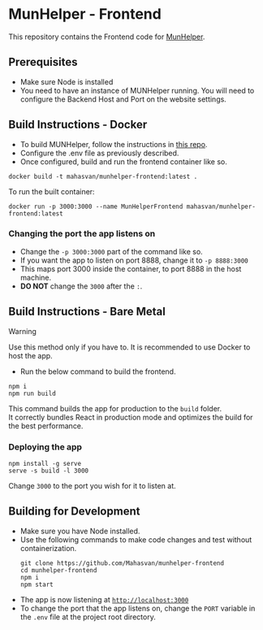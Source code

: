 # MunHelper - Frontend
This repository contains the Frontend code for [MunHelper](https://github.com/mahasvan/munhelper).


## Prerequisites
- Make sure Node is installed
- You need to have an instance of MUNHelper running. You will need to configure the Backend Host and Port on the website settings.

## Build Instructions - Docker
- To build MUNHelper, follow the instructions in [this repo](https://github.com/mahasvan/munhelper).
- Configure the .env file as previously described.
- Once configured, build and run the frontend container like so.

```shell
docker build -t mahasvan/munhelper-frontend:latest .
```
To run the built container:
```shell
docker run -p 3000:3000 --name MunHelperFrontend mahasvan/munhelper-frontend:latest
```

### Changing the port the app listens on
- Change the `-p 3000:3000` part of the command like so.
- If you want the app to listen on port 8888, change it to `-p 8888:3000`
- This maps port 3000 inside the container, to port 8888 in the host machine.
- **DO NOT** change the `3000` after the `:`. 

## Build Instructions - Bare Metal

> [!WARNING]  
> Use this method only if you have to. It is recommended to use Docker to host the app.

- Run the below command to build the frontend.

```shell
npm i
npm run build
```

This command builds the app for production to the `build` folder.\
It correctly bundles React in production mode and optimizes the build for the best performance.

### Deploying the app

```shell
npm install -g serve
serve -s build -l 3000
```
Change `3000` to the port you wish for it to listen at.

## Building for Development
- Make sure you have Node installed.
- Use the following commands to make code changes and test without containerization.
    ```shell
    git clone https://github.com/Mahasvan/munhelper-frontend
    cd munhelper-frontend
    npm i
    npm start
    ```
- The app is now listening at [`http://localhost:3000`](http://localhost:3000)
- To change the port that the app listens on, change the `PORT` variable in the `.env` file at the project root directory.